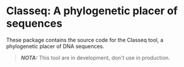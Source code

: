 # Classeq: A phylogenetic placer of sequences

These package contains the source code for the Classeq tool, a phylogenetic
placer of DNA sequences.

> **_NOTA:_** This tool are in development, don't use in production.
